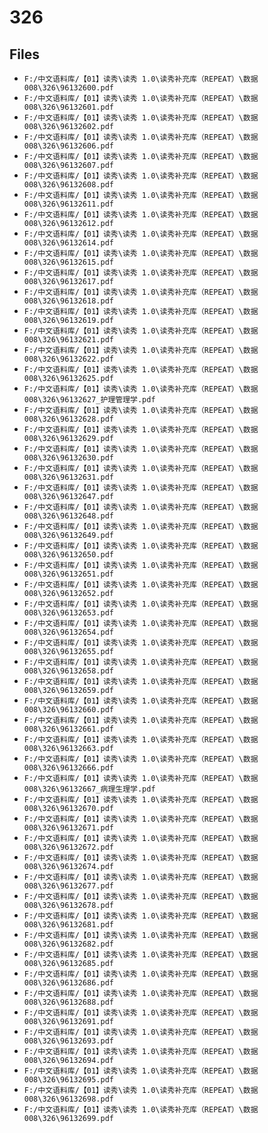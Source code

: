 # 326

## Files

- `F:/中文语料库/【01】读秀\读秀 1.0\读秀补充库（REPEAT）\数据008\326\96132600.pdf`
- `F:/中文语料库/【01】读秀\读秀 1.0\读秀补充库（REPEAT）\数据008\326\96132601.pdf`
- `F:/中文语料库/【01】读秀\读秀 1.0\读秀补充库（REPEAT）\数据008\326\96132602.pdf`
- `F:/中文语料库/【01】读秀\读秀 1.0\读秀补充库（REPEAT）\数据008\326\96132606.pdf`
- `F:/中文语料库/【01】读秀\读秀 1.0\读秀补充库（REPEAT）\数据008\326\96132607.pdf`
- `F:/中文语料库/【01】读秀\读秀 1.0\读秀补充库（REPEAT）\数据008\326\96132608.pdf`
- `F:/中文语料库/【01】读秀\读秀 1.0\读秀补充库（REPEAT）\数据008\326\96132611.pdf`
- `F:/中文语料库/【01】读秀\读秀 1.0\读秀补充库（REPEAT）\数据008\326\96132612.pdf`
- `F:/中文语料库/【01】读秀\读秀 1.0\读秀补充库（REPEAT）\数据008\326\96132614.pdf`
- `F:/中文语料库/【01】读秀\读秀 1.0\读秀补充库（REPEAT）\数据008\326\96132615.pdf`
- `F:/中文语料库/【01】读秀\读秀 1.0\读秀补充库（REPEAT）\数据008\326\96132617.pdf`
- `F:/中文语料库/【01】读秀\读秀 1.0\读秀补充库（REPEAT）\数据008\326\96132618.pdf`
- `F:/中文语料库/【01】读秀\读秀 1.0\读秀补充库（REPEAT）\数据008\326\96132619.pdf`
- `F:/中文语料库/【01】读秀\读秀 1.0\读秀补充库（REPEAT）\数据008\326\96132621.pdf`
- `F:/中文语料库/【01】读秀\读秀 1.0\读秀补充库（REPEAT）\数据008\326\96132622.pdf`
- `F:/中文语料库/【01】读秀\读秀 1.0\读秀补充库（REPEAT）\数据008\326\96132625.pdf`
- `F:/中文语料库/【01】读秀\读秀 1.0\读秀补充库（REPEAT）\数据008\326\96132627_护理管理学.pdf`
- `F:/中文语料库/【01】读秀\读秀 1.0\读秀补充库（REPEAT）\数据008\326\96132628.pdf`
- `F:/中文语料库/【01】读秀\读秀 1.0\读秀补充库（REPEAT）\数据008\326\96132629.pdf`
- `F:/中文语料库/【01】读秀\读秀 1.0\读秀补充库（REPEAT）\数据008\326\96132630.pdf`
- `F:/中文语料库/【01】读秀\读秀 1.0\读秀补充库（REPEAT）\数据008\326\96132631.pdf`
- `F:/中文语料库/【01】读秀\读秀 1.0\读秀补充库（REPEAT）\数据008\326\96132647.pdf`
- `F:/中文语料库/【01】读秀\读秀 1.0\读秀补充库（REPEAT）\数据008\326\96132648.pdf`
- `F:/中文语料库/【01】读秀\读秀 1.0\读秀补充库（REPEAT）\数据008\326\96132649.pdf`
- `F:/中文语料库/【01】读秀\读秀 1.0\读秀补充库（REPEAT）\数据008\326\96132650.pdf`
- `F:/中文语料库/【01】读秀\读秀 1.0\读秀补充库（REPEAT）\数据008\326\96132651.pdf`
- `F:/中文语料库/【01】读秀\读秀 1.0\读秀补充库（REPEAT）\数据008\326\96132652.pdf`
- `F:/中文语料库/【01】读秀\读秀 1.0\读秀补充库（REPEAT）\数据008\326\96132653.pdf`
- `F:/中文语料库/【01】读秀\读秀 1.0\读秀补充库（REPEAT）\数据008\326\96132654.pdf`
- `F:/中文语料库/【01】读秀\读秀 1.0\读秀补充库（REPEAT）\数据008\326\96132655.pdf`
- `F:/中文语料库/【01】读秀\读秀 1.0\读秀补充库（REPEAT）\数据008\326\96132658.pdf`
- `F:/中文语料库/【01】读秀\读秀 1.0\读秀补充库（REPEAT）\数据008\326\96132659.pdf`
- `F:/中文语料库/【01】读秀\读秀 1.0\读秀补充库（REPEAT）\数据008\326\96132660.pdf`
- `F:/中文语料库/【01】读秀\读秀 1.0\读秀补充库（REPEAT）\数据008\326\96132661.pdf`
- `F:/中文语料库/【01】读秀\读秀 1.0\读秀补充库（REPEAT）\数据008\326\96132663.pdf`
- `F:/中文语料库/【01】读秀\读秀 1.0\读秀补充库（REPEAT）\数据008\326\96132666.pdf`
- `F:/中文语料库/【01】读秀\读秀 1.0\读秀补充库（REPEAT）\数据008\326\96132667_病理生理学.pdf`
- `F:/中文语料库/【01】读秀\读秀 1.0\读秀补充库（REPEAT）\数据008\326\96132670.pdf`
- `F:/中文语料库/【01】读秀\读秀 1.0\读秀补充库（REPEAT）\数据008\326\96132671.pdf`
- `F:/中文语料库/【01】读秀\读秀 1.0\读秀补充库（REPEAT）\数据008\326\96132672.pdf`
- `F:/中文语料库/【01】读秀\读秀 1.0\读秀补充库（REPEAT）\数据008\326\96132674.pdf`
- `F:/中文语料库/【01】读秀\读秀 1.0\读秀补充库（REPEAT）\数据008\326\96132677.pdf`
- `F:/中文语料库/【01】读秀\读秀 1.0\读秀补充库（REPEAT）\数据008\326\96132678.pdf`
- `F:/中文语料库/【01】读秀\读秀 1.0\读秀补充库（REPEAT）\数据008\326\96132681.pdf`
- `F:/中文语料库/【01】读秀\读秀 1.0\读秀补充库（REPEAT）\数据008\326\96132682.pdf`
- `F:/中文语料库/【01】读秀\读秀 1.0\读秀补充库（REPEAT）\数据008\326\96132685.pdf`
- `F:/中文语料库/【01】读秀\读秀 1.0\读秀补充库（REPEAT）\数据008\326\96132686.pdf`
- `F:/中文语料库/【01】读秀\读秀 1.0\读秀补充库（REPEAT）\数据008\326\96132688.pdf`
- `F:/中文语料库/【01】读秀\读秀 1.0\读秀补充库（REPEAT）\数据008\326\96132691.pdf`
- `F:/中文语料库/【01】读秀\读秀 1.0\读秀补充库（REPEAT）\数据008\326\96132693.pdf`
- `F:/中文语料库/【01】读秀\读秀 1.0\读秀补充库（REPEAT）\数据008\326\96132694.pdf`
- `F:/中文语料库/【01】读秀\读秀 1.0\读秀补充库（REPEAT）\数据008\326\96132695.pdf`
- `F:/中文语料库/【01】读秀\读秀 1.0\读秀补充库（REPEAT）\数据008\326\96132698.pdf`
- `F:/中文语料库/【01】读秀\读秀 1.0\读秀补充库（REPEAT）\数据008\326\96132699.pdf`
